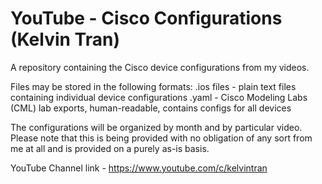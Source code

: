 # YouTube - Cisco Configurations (Kelvin Tran)
A repository containing the Cisco device configurations from my videos. 

Files may be stored in the following formats:
.ios files - plain text files containing individual device configurations
.yaml - Cisco Modeling Labs (CML) lab exports, human-readable, contains configs for all devices

The configurations will be organized by month and by particular video. Please note that this is being provided with no obligation of any sort from me at all and is provided on a purely as-is basis.

YouTube Channel link - https://www.youtube.com/c/kelvintran

